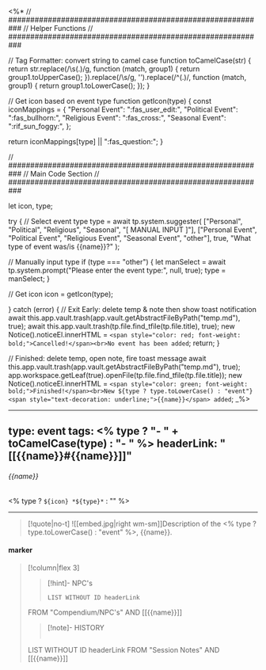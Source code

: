 <%*
// ###########################################################
//                        Helper Functions
// ###########################################################

// Tag Formatter: convert string to camel case
function toCamelCase(str) {
  return str.replace(/\s(.)/g, function (match, group1) {
    return group1.toUpperCase();
  }).replace(/\s/g, '').replace(/^(.)/, function (match, group1) {
    return group1.toLowerCase();
  });
}

// Get icon based on event type
function getIcon(type) {
  const iconMappings = {
    "Personal Event": ":fas_user_edit:",
    "Political Event": ":fas_bullhorn:",
    "Religious Event": ":fas_cross:",
    "Seasonal Event": ":rif_sun_foggy:",
  };

  return iconMappings[type] || ":fas_question:";
}

// ###########################################################
//                        Main Code Section
// ###########################################################

let icon, type;

try {
  // Select event type
  type = await tp.system.suggester(
    ["Personal", "Political", "Religious", "Seasonal", "[ MANUAL INPUT ]"],
    ["Personal Event", "Political Event", "Religious Event", "Seasonal Event", "other"],
    true,
    "What type of event was/is {{name}}?"
  );

  // Manually input type
  if (type === "other") {
    let manSelect = await tp.system.prompt("Please enter the event type:", null, true);
    type = manSelect;
  }

  // Get icon
  icon = getIcon(type);
  
} catch (error) {
  // Exit Early: delete temp & note then show toast notification
  await this.app.vault.trash(app.vault.getAbstractFileByPath("temp.md"), true);
  await this.app.vault.trash(tp.file.find_tfile(tp.file.title), true);
  new Notice().noticeEl.innerHTML = `<span style="color: red; font-weight: bold;">Cancelled!</span><br>No event has been added`;
  return;
}

// Finished: delete temp, open note, fire toast message
await this.app.vault.trash(app.vault.getAbstractFileByPath("temp.md"), true);
app.workspace.getLeaf(true).openFile(tp.file.find_tfile(tp.file.title));
new Notice().noticeEl.innerHTML = `<span style="color: green; font-weight: bold;">Finished!</span><br>New ${type ? type.toLowerCase() : "event"} <span style="text-decoration: underline;">{{name}}</span> added`;
_%>

---
type: event
tags:
<% type ? "- " + toCamelCase(type) : "- " %>
headerLink: "[[{{name}}#{{name}}]]"
---

###### {{name}}
<span class="sub2"><% type ? `${icon} *${type}*` : "" %></span>
___

> [!quote|no-t]
>![[embed.jpg|right wm-sm]]Description of the <% type ? type.toLowerCase() : "event" %>, {{name}}.
<span class="clearfix"></span>

#### marker
> [!column|flex 3]
>>[!hint]- NPC's
>>```dataview
>>LIST WITHOUT ID headerLink
>FROM "Compendium/NPC's" AND [[{{name}}]]
>
>>[!note]- HISTORY
>>```dataview
>LIST WITHOUT ID headerLink
>FROM "Session Notes" AND [[{{name}}]]
